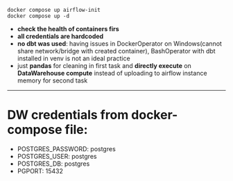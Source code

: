 `docker compose up airflow-init`
<br>
`docker compose up -d
`

- **check the health of containers firs**
- **all credentials are hardcoded**
- **no dbt was used**: having issues in DockerOperator on Windows(cannot share network/bridge with created container),
  BashOperator with dbt installed in venv is not an
  ideal practice
- just **pandas** for cleaning in first task and **directly execute** on **DataWarehouse compute** instead of uploading
  to airflow
  instance
  memory for second task

<hr>

# DW credentials from docker-compose file:

- POSTGRES_PASSWORD: postgres
- POSTGRES_USER: postgres
- POSTGRES_DB: postgres
- PGPORT: 15432


